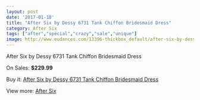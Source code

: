 ```yaml
---
layout: post
date: '2017-01-18'
title: "After Six by Dessy 6731 Tank Chiffon Bridesmaid Dress"
category: After Six
tags: ["after","special","crazy","sale","unique"]
image: http://www.eudances.com/13396-thickbox_default/after-six-by-dessy-6731-tank-chiffon-bridesmaid-dress.jpg
---
```

After Six by Dessy 6731 Tank Chiffon Bridesmaid Dress

On Sales: **$229.99**
<a href="https://www.eudances.com/en/after-six/4045-after-six-by-dessy-6731-tank-chiffon-bridesmaid-dress.html"><amp-img layout="responsive" width="600" height="600" src="//www.eudances.com/13396-thickbox_default/after-six-by-dessy-6731-tank-chiffon-bridesmaid-dress.jpg" alt="After Six by Dessy 6731 Tank Chiffon Bridesmaid Dress 0" /></a>
<a href="https://www.eudances.com/en/after-six/4045-after-six-by-dessy-6731-tank-chiffon-bridesmaid-dress.html"><amp-img layout="responsive" width="600" height="600" src="//www.eudances.com/13399-thickbox_default/after-six-by-dessy-6731-tank-chiffon-bridesmaid-dress.jpg" alt="After Six by Dessy 6731 Tank Chiffon Bridesmaid Dress 1" /></a>
<a href="https://www.eudances.com/en/after-six/4045-after-six-by-dessy-6731-tank-chiffon-bridesmaid-dress.html"><amp-img layout="responsive" width="600" height="600" src="//www.eudances.com/13398-thickbox_default/after-six-by-dessy-6731-tank-chiffon-bridesmaid-dress.jpg" alt="After Six by Dessy 6731 Tank Chiffon Bridesmaid Dress 2" /></a>
<a href="https://www.eudances.com/en/after-six/4045-after-six-by-dessy-6731-tank-chiffon-bridesmaid-dress.html"><amp-img layout="responsive" width="600" height="600" src="//www.eudances.com/13397-thickbox_default/after-six-by-dessy-6731-tank-chiffon-bridesmaid-dress.jpg" alt="After Six by Dessy 6731 Tank Chiffon Bridesmaid Dress 3" /></a>

Buy it: [After Six by Dessy 6731 Tank Chiffon Bridesmaid Dress](https://www.eudances.com/en/after-six/4045-after-six-by-dessy-6731-tank-chiffon-bridesmaid-dress.html "After Six by Dessy 6731 Tank Chiffon Bridesmaid Dress")

View more: [After Six](https://www.eudances.com/en/50-after-six "After Six")